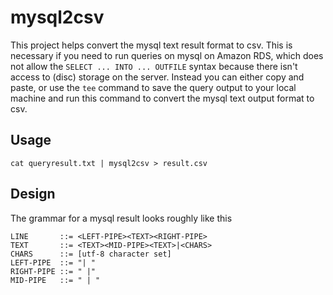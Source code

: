 # mysql2csv
This project helps convert the mysql text result format to csv.  This is necessary if you need to run queries on mysql on Amazon RDS, which does not allow the `SELECT ... INTO ... OUTFILE` syntax because there isn't access to (disc) storage on the server.   Instead you can either copy and paste, or use the `tee` command to save the query output to your local machine and run this command to convert the mysql text output format to csv.

## Usage

    cat queryresult.txt | mysql2csv > result.csv

## Design

The grammar for a mysql result looks roughly like this

    LINE       ::= <LEFT-PIPE><TEXT><RIGHT-PIPE>
    TEXT       ::= <TEXT><MID-PIPE><TEXT>|<CHARS>
    CHARS      ::= [utf-8 character set]
    LEFT-PIPE  ::= "| "
    RIGHT-PIPE ::= " |"
    MID-PIPE   ::= " | "
